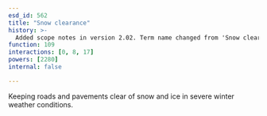 ```yaml
---
esd_id: 562
title: "Snow clearance"
history: >-
  Added scope notes in version 2.02. Term name changed from 'Snow clearance' to 'Roads - snow clearance' in version 3.00. Name changed to 'Snow clearance' in version 4.00.
function: 109
interactions: [0, 8, 17]
powers: [2280]
internal: false

---
```


Keeping roads and pavements clear of snow and ice in severe winter weather conditions.


